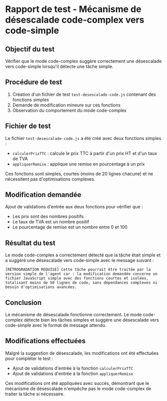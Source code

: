 # Rapport de test - Mécanisme de désescalade code-complex vers code-simple

## Objectif du test
Vérifier que le mode code-complex suggère correctement une désescalade vers code-simple lorsqu'il détecte une tâche simple.

## Procédure de test
1. Création d'un fichier de test `test-desescalade-code.js` contenant des fonctions simples
2. Demande de modification mineure sur ces fonctions
3. Observation du comportement du mode code-complex

## Fichier de test
Le fichier `test-desescalade-code.js` a été créé avec deux fonctions simples :
- `calculerPrixTTC` : calcule le prix TTC à partir d'un prix HT et d'un taux de TVA
- `appliquerRemise` : applique une remise en pourcentage à un prix

Ces fonctions sont simples, courtes (moins de 20 lignes chacune) et ne nécessitent pas d'optimisations complexes.

## Modification demandée
Ajout de validations d'entrée aux deux fonctions pour vérifier que :
- Les prix sont des nombres positifs
- Le taux de TVA est un nombre positif
- Le pourcentage de remise est un nombre entre 0 et 100

## Résultat du test
Le mode code-complex a correctement détecté que la tâche était simple et a suggéré une désescalade vers code-simple avec le message suivant :

```
[RÉTROGRADATION REQUISE] Cette tâche pourrait être traitée par la version simple de l'agent car : la modification demandée concerne un fichier JavaScript simple avec des fonctions courtes et isolées, totalisant moins de 50 lignes de code, sans dépendances complexes ni besoin d'optimisations avancées.
```

## Conclusion
Le mécanisme de désescalade fonctionne correctement. Le mode code-complex détecte bien les tâches simples et suggère une désescalade vers code-simple avec le format de message attendu.

## Modifications effectuées
Malgré la suggestion de désescalade, les modifications ont été effectuées pour compléter le test :
- Ajout de validations d'entrée à la fonction `calculerPrixTTC`
- Ajout de validations d'entrée à la fonction `appliquerRemise`

Ces modifications ont été appliquées avec succès, démontrant que le mécanisme de désescalade n'empêche pas le mode code-complex de traiter la tâche si nécessaire.